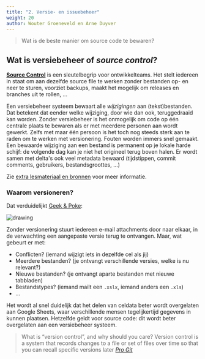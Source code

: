 ```yaml
---
title: "2. Versie- en issuebeheer"
weight: 20
author: Wouter Groeneveld en Arne Duyver
---
```


> <i class="fa fa-question-circle" aria-hidden="true"></i>
> Wat is de beste manier om source code te bewaren?

## Wat is versiebeheer of _source control_?

**[Source Control](https://en.wikipedia.org/wiki/Version_control)** is een sleutelbegrip voor ontwikkelteams. Het stelt iedereen in staat om aan dezelfde source file te werken zonder bestanden op- en neer te sturen, voorziet backups, maakt het mogelijk om releases en branches uit te rollen, ...

Een versiebeheer systeem bewaart alle _wijzigingen_ aan (tekst)bestanden. Dat betekent dat eender welke wijziging, door wie dan ook, teruggedraaid kan worden. Zonder versiebeheer is het onmogelijk om code op één centrale plaats te bewaren als er met meerdere personen aan wordt gewerkt. Zelfs met maar één persoon is het toch nog steeds sterk aan te raden om te werken met versionering. Fouten worden immers snel gemaakt. Een bewaarde wijziging aan een bestand is permanent op je lokale harde schijf: de volgende dag kan je niet het origineel terug boven halen. Er wordt samen met delta's ook veel metadata bewaard (tijdstippen, commit comments, gebruikers, bestandsgroottes, ...)

Zie [extra lesmateriaal en bronnen](/versiebeheer/extra-bronnen) voor meer informatie. 

### Waarom versioneren?

Dat verduidelijkt [Geek & Poke](https://geek-and-poke.com/):

<img src="/img/teaching/ses/sourcecontrol.jpg" alt="drawing" style="max-height: 23em;"/>

Zonder versionering stuurt iedereen e-mail attachments door naar elkaar, in de verwachting een aangepaste versie terug te ontvangen. Maar, wat gebeurt er met:

- Conflicten? (iemand wijzigt iets in dezelfde cel als jij)
- Meerdere bestanden? (je ontvangt verschillende versies, welke is nu relevant?)
- Nieuwe bestanden? (je ontvangt aparte bestanden met nieuwe tabbladen)
- Bestandstypes? (iemand mailt een `.xslx`, iemand anders een `.xls`)
- ...

Het wordt al snel duidelijk dat het delen van celdata beter wordt overgelaten aan Google Sheets, waar verschillende mensen tegelijkertijd gegevens in kunnen plaatsen. Hetzelfde geldt voor source code: dit wordt beter overgelaten aan een versiebeheer systeem.

> What is “version control”, and why should you care? Version control is a system that records changes to a file or set of files over time so that you can recall specific versions later
> <cite><a href="https://git-scm.com/book/en/v2">Pro Git</a></cite>
